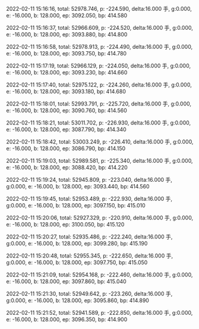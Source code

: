 2022-02-11 15:16:16, total: 52978.746, p: -224.590, delta:16.000 手, g:0.000, e: -16.000, b: 128.000, ep: 3092.050, bp: 414.580

2022-02-11 15:16:37, total: 52966.609, p: -224.520, delta:16.000 手, g:0.000, e: -16.000, b: 128.000, ep: 3093.880, bp: 414.800

2022-02-11 15:16:58, total: 52978.913, p: -224.490, delta:16.000 手, g:0.000, e: -16.000, b: 128.000, ep: 3093.750, bp: 414.780

2022-02-11 15:17:19, total: 52966.129, p: -224.050, delta:16.000 手, g:0.000, e: -16.000, b: 128.000, ep: 3093.230, bp: 414.660

2022-02-11 15:17:40, total: 52975.122, p: -224.260, delta:16.000 手, g:0.000, e: -16.000, b: 128.000, ep: 3093.180, bp: 414.680

2022-02-11 15:18:01, total: 52993.791, p: -225.720, delta:16.000 手, g:0.000, e: -16.000, b: 128.000, ep: 3090.760, bp: 414.560

2022-02-11 15:18:21, total: 53011.702, p: -226.930, delta:16.000 手, g:0.000, e: -16.000, b: 128.000, ep: 3087.790, bp: 414.340

2022-02-11 15:18:42, total: 53003.249, p: -226.410, delta:16.000 手, g:0.000, e: -16.000, b: 128.000, ep: 3086.790, bp: 414.150

2022-02-11 15:19:03, total: 52989.581, p: -225.340, delta:16.000 手, g:0.000, e: -16.000, b: 128.000, ep: 3088.420, bp: 414.220

2022-02-11 15:19:24, total: 52945.809, p: -223.040, delta:16.000 手, g:0.000, e: -16.000, b: 128.000, ep: 3093.440, bp: 414.560

2022-02-11 15:19:45, total: 52953.489, p: -222.930, delta:16.000 手, g:0.000, e: -16.000, b: 128.000, ep: 3097.150, bp: 415.010

2022-02-11 15:20:06, total: 52927.329, p: -220.910, delta:16.000 手, g:0.000, e: -16.000, b: 128.000, ep: 3100.050, bp: 415.120

2022-02-11 15:20:27, total: 52935.486, p: -222.240, delta:16.000 手, g:0.000, e: -16.000, b: 128.000, ep: 3099.280, bp: 415.190

2022-02-11 15:20:48, total: 52955.345, p: -222.650, delta:16.000 手, g:0.000, e: -16.000, b: 128.000, ep: 3097.750, bp: 415.050

2022-02-11 15:21:09, total: 52954.168, p: -222.460, delta:16.000 手, g:0.000, e: -16.000, b: 128.000, ep: 3097.860, bp: 415.040

2022-02-11 15:21:30, total: 52949.642, p: -223.260, delta:16.000 手, g:0.000, e: -16.000, b: 128.000, ep: 3095.860, bp: 414.890

2022-02-11 15:21:52, total: 52941.589, p: -222.850, delta:16.000 手, g:0.000, e: -16.000, b: 128.000, ep: 3096.350, bp: 414.900